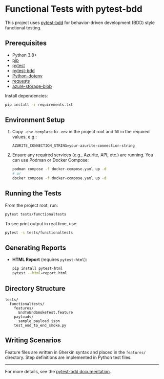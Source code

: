 # Functional Tests with pytest-bdd

This project uses [pytest-bdd](https://pytest-bdd.readthedocs.io/) for behavior-driven development (BDD) style functional testing.

## Prerequisites

- Python 3.8+
- [pip](https://pip.pypa.io/en/stable/)
- [pytest](https://docs.pytest.org/en/stable/)
- [pytest-bdd](https://pytest-bdd.readthedocs.io/)
- [Python-dotenv](https://pypi.org/project/python-dotenv/)
- [requests](https://pypi.org/project/requests/)
- [azure-storage-blob](https://pypi.org/project/azure-storage-blob/)

Install dependencies:

```sh
pip install -r requirements.txt
```

## Environment Setup

1. Copy `.env.template` to `.env` in the project root and fill in the required values, e.g.:

    ```
    AZURITE_CONNECTION_STRING=your-azurite-connection-string
    ```

2. Ensure any required services (e.g., Azurite, API, etc.) are running.
   You can use Podman or Docker Compose:

   ```sh
   podman compose -f docker-compose.yaml up -d
   # or
   docker compose -f docker-compose.yaml up -d
   ```

## Running the Tests

From the project root, run:

```sh
pytest tests/functionaltests
```

To see print output in real time, use:

```sh
pytest -s tests/functionaltests
```

## Generating Reports

- **HTML Report** (requires `pytest-html`):
  ```sh
  pip install pytest-html
  pytest --html=report.html
  ```

## Directory Structure

```
tests/
  functionaltests/
    features/
      EndToEndSmokeTest.feature
    payloads/
      sample_payload.json
    test_end_to_end_smoke.py
```

## Writing Scenarios

Feature files are written in Gherkin syntax and placed in the `features/` directory.
Step definitions are implemented in Python test files.

---

For more details, see the [pytest-bdd documentation](https://pytest-bdd.readthedocs.io/).
